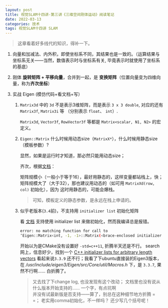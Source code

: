 ```yaml
---
layout: post
title: 视觉SLAM十四讲-第三讲《三维空间刚体运动》阅读笔记
date: 2022-03-13
categories: 技术 
tags: 视觉SLAM十四讲 SLAM
---
```

> 这章看着好多线代的知识，得补一下。

1. 向量和加减法、内外积，即使坐标系不同，其结果也是一致的。（运算结果与坐标系无关——当然，数值表示时与坐标系有关,
    毕竟表示时就使用了坐标系的基底）

2. 刚体 **旋转矩阵 + 平移向量**，合并到一起，是 **变换矩阵**（位置向量变为四维向量，称为**齐次坐标**）

3. 实战 Eigen (模仿代码+看文档+写）
    
    1. `Matrix3d` 中的 `3d` 不是表示3维矩阵，而是表示 `3 x 3 double`, 对应的还有 `Matrix3f`, 
    `Matrix3i` 等 （分别表示 `float`、 `int`）.

       `Matrix3d`, `Vector3f`, `RowVector3f` 等都是 `Matrix<scalar, N1, N2>` 的宏定义。 

    2. `Eigen::Matrix` 什么时候用动态size（`MatrixX*`），什么时候用静态size（模板参数）?

        显然，如果是运行时才知道，那必然只能用动态size；

        齐次，根据[文档][1]：
        
        矩阵规模小（一般小于等于16），最好用静态的，这样变量都站栈上，快；
        矩阵规模大了（大于32），那也建议用动态的（如可用 `MatrixXd(row, col)` 初始化），因为
        这时用静态的，可能会爆栈。

        > 可知，模板定义的静态参数，是永远在栈上申请的。

    3. 似乎老版本(`3.4`前)，不支持用 `initializer list` 初始化矩阵

        看 [文档][1] 支持使用 initializer list 来做初始化，然而我编译总是报错。

        ```bash
        error: no matching function for call to 
        ‘Eigen::Matrix<int, -1, -1>::Matrix(<brace-enclosed initializer list>)’
        ```
        
        开始以为是CMake没有设置好 `-std=c++11`, 折腾半天还是不行。 search网上，信息好少，找到一个
        [C++ initializer lists for arbitrary length vectors](https://gitlab.com/libeigen/eigen/-/issues/2137)
        看起来说`3.3.9` 还不行；我看了下ubuntu直接装的Eigen3版本，在 
        */usr/include/eigen3/Eigen/src/Core/util/Macros.h*
        下，是 `3.3.7`, 果然不行啊…… 白折腾了。

        > 又去找了下change log, 也没发现有这个改动； 文档里也没有说从什么版本开始支持的…… 一个字，有点坑啊  
        并没有试最新版是否支持——算了，别总在这种细节地方折腾 = =； 老实用comma初始化，不一样吗？ 还少写几个括号呢！


[1]: https://eigen.tuxfamily.org/dox/group__TutorialMatrixClass.html